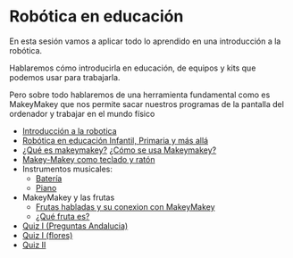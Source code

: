 # Robótica en educación 

En esta sesión vamos a aplicar todo lo aprendido en una introducción a la robótica.

Hablaremos cómo introducirla en educación, de equipos y kits que podemos usar para trabajarla.

Pero sobre todo hablaremos de una herramienta fundamental como es MakeyMakey que nos permite sacar nuestros programas de la pantalla del ordenador y trabajar en el mundo físico

* [Introducción a la robotica](./RoboticaIntroduccion.md)
* [Robótica en educación Infantil, Primaria y más allá](./RoboticaPrimaria.md)
* [¿Qué es makeymakey?](./MakeyMakey/QueEsMM.md) [¿Cómo se usa Makeymakey?](./MakeyMakey/QueEsMM.md#c%C3%B3mo-se-usa)
* [Makey-Makey como teclado y ratón](./MakeyMakey/MMComoTecladoRraton.md)
* Instrumentos musicales:
    * [Batería](./MakeyMakey/musica.md)
    * [Piano](./MakeyMakey/musica.md#piano)
* MakeyMakey y las frutas
    * [Frutas habladas y su conexion con MakeyMakey](./MakeyMakey/Frutas.md)
    * [¿Qué fruta es?](./MakeyMakey/Frutas.md#ejemplo-qu%C3%A9-fruta-soy)
* [Quiz I (Preguntas Andalucia)](./MakeyMakey/quiz.md)
* [Quiz I (flores)](./MakeyMakey/quiz.md)
* [Quiz II](./MakeyMakey/QuizII.md)